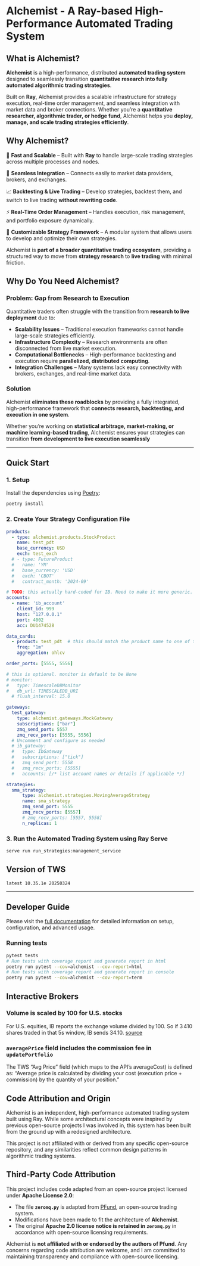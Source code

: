 # Alchemist - A Ray-based High-Performance Automated Trading System

## **What is Alchemist?**

**Alchemist** is a high-performance, distributed **automated trading system** designed to seamlessly transition **quantitative research into fully automated algorithmic trading strategies**.

Built on **Ray**, Alchemist provides a scalable infrastructure for strategy execution, real-time order management, and seamless integration with market data and broker connections. Whether you’re a **quantitative researcher, algorithmic trader, or hedge fund**, Alchemist helps you **deploy, manage, and scale trading strategies efficiently**.

## **Why Alchemist?**

🚀 **Fast and Scalable** – Built with **Ray** to handle large-scale trading strategies across multiple processes and nodes.

🔌 **Seamless Integration** – Connects easily to market data providers, brokers, and exchanges.

📈 **Backtesting & Live Trading** – Develop strategies, backtest them, and switch to live trading **without rewriting code**.

⚡ **Real-Time Order Management** – Handles execution, risk management, and portfolio exposure dynamically.

🔧 **Customizable Strategy Framework** – A modular system that allows users to develop and optimize their own strategies.

Alchemist is **part of a broader quantitative trading ecosystem**, providing a structured way to move from **strategy research** to **live trading** with minimal friction.

## **Why Do You Need Alchemist?**

### **Problem: Gap from Research to Execution**

Quantitative traders often struggle with the transition from **research to live deployment** due to:

- **Scalability Issues** – Traditional execution frameworks cannot handle large-scale strategies efficiently.
- **Infrastructure Complexity** – Research environments are often disconnected from live market execution.
- **Computational Bottlenecks** – High-performance backtesting and execution require **parallelized, distributed computing**.
- **Integration Challenges** – Many systems lack easy connectivity with brokers, exchanges, and real-time market data.

### **Solution**

Alchemist **eliminates these roadblocks** by providing a fully integrated, high-performance framework that **connects research, backtesting, and execution in one system**.

Whether you’re working on **statistical arbitrage, market-making, or machine learning-based trading**, Alchemist ensures your strategies can transition **from development to live execution seamlessly**

---

## Quick Start

### 1. Setup

Install the dependencies using [Poetry](https://python-poetry.org/):

```bash
poetry install
```

### 2. Create Your Strategy Configuration File
```yaml
products:
  - type: alchemist.products.StockProduct
    name: test_pdt
    base_currency: USD
    exch: test_exch
  # - type: FutureProduct
  #   name: 'YM'
  #   base_currency: 'USD'
  #   exch: 'CBOT'
  #   contract_month: '2024-09'

# TODO: this actually hard-coded for IB. Need to make it more generic. Will make updates to the Account class.
accounts:
  - name: 'ib_account'
    client_id: 999
    host: "127.0.0.1"
    port: 4002
    acc: DU1474528

data_cards:
  - product: test_pdt  # this should match the product name to one of the products defined above
    freq: "1m"
    aggregation: ohlcv

order_ports: [5555, 5556]

# this is optional. monitor is default to be None
# monitor:
#   type: TimescaleDBMonitor
#   db_url: TIMESCALEDB_URI
  # flush_interval: 15.0

gateways:
  test_gateway:
    type: alchemist.gateways.MockGateway
    subscriptions: ["bar"]
    zmq_send_port: 5557
    zmq_recv_ports: [5555, 5556]
  # Uncomment and configure as needed
  # ib_gateway:
  #   type: IbGateway
  #   subscriptions: ["tick"]
  #   zmq_send_port: 5558
  #   zmq_recv_ports: [5555]
  #   accounts: [/* list account names or details if applicable */]

strategies:
  sma_strategy:
      type: alchemist.strategies.MovingAverageStrategy
      name: sma_strategy
      zmq_send_port: 5555
      zmq_recv_ports: [5557]
      # zmq_recv_ports: [5557, 5558]
      n_replicas: 1
```

### 3. Run the Automated Trading System using Ray Serve
```bash
serve run run_strategies:management_service
```

## Version of TWS
```text
latest 10.35.1e 20250324
```
---

## Developer Guide

Please visit the [full documentation](https://boulder-submarine-0ae.notion.site/Alchemist-A-Ray-based-High-Performance-Automated-Trading-System-1ace87b87fa4803cb9ade11517148d65?pvs=4) for detailed information on setup, configuration, and advanced usage.


### Running tests

```bash
pytest tests
# Run tests with coverage report and generate report in html
poetry run pytest --cov=alchemist --cov-report=html
# Run tests with coverage report and generate report in console
poetry run pytest --cov=alchemist --cov-report=term
```

## Interactive Brokers

### Volume is scaled by 100 for U.S. stocks
For U.S. equities, IB reports the exchange volume divided by 100. So if 3 410 shares traded in that 5s window, IB sends 34.10. [source](https://ibridgepy.com/ib-api-knowledge-base/#step1-2-1)

### `averagePrice` field includes the commission fee in `updatePortfolio`
The TWS “Avg Price” field (which maps to the API’s averageCost) is defined as:
“Average price is calculated by dividing your cost (execution price + commission) by the quantity of your position.”


## Code Attribution and Origin

Alchemist is an independent, high-performance automated trading system built using Ray. While some architectural concepts were inspired by previous open-source projects I was involved in, this system has been built from the ground up with a redesigned architecture.

This project is not affiliated with or derived from any specific open-source repository, and any similarities reflect common design patterns in algorithmic trading systems.


## Third-Party Code Attribution

This project includes code adapted from an open-source project licensed under **Apache License 2.0**:

- The file **`zeromq.py`** is adapted from [PFund](https://github.com/PFund-Software-Ltd/pfund), an open-source trading system.
- Modifications have been made to fit the architecture of **Alchemist**.
- The original **Apache 2.0 license notice is retained in `zeromq.py`** in accordance with open-source licensing requirements.

Alchemist is **not affiliated with or endorsed by the authors of Pfund**. Any concerns regarding code attribution are welcome, and I am committed to maintaining transparency and compliance with open-source licensing.